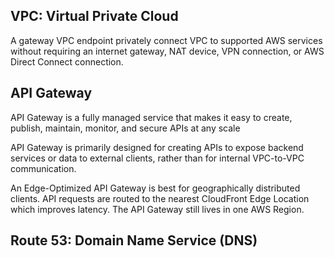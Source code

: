 ## VPC: Virtual Private Cloud

A gateway VPC endpoint privately connect VPC to supported AWS services without requiring an internet gateway, NAT device, VPN connection, or AWS Direct Connect connection.


## API Gateway
API Gateway is a fully managed service that makes it easy to create, publish, maintain, monitor, and secure APIs at any scale

API Gateway is primarily designed for creating APIs to expose backend services or data to external clients, rather than for internal VPC-to-VPC communication.

An Edge-Optimized API Gateway is best for geographically distributed clients. API requests are routed to the nearest CloudFront Edge Location which improves latency. The API Gateway still lives in one AWS Region.

## Route 53: Domain Name Service (DNS)
